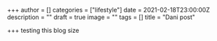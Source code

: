 +++
author = []
categories = ["lifestyle"]
date = 2021-02-18T23:00:00Z
description = ""
draft = true
image = ""
tags = []
title = "Dani post"

+++
testing this blog size